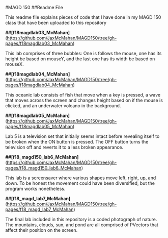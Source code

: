 #MAGD 150
##Readme File

This readme file explains pieces of code that I have done in my MAGD 150 class that have been uploaded to this repository

**##[f18magdlab03_McMahan]**(https://github.com/JaxMcMahan/MAGD150/tree/gh-pages/f18magdlab03_McMahan)

This lab comprises of three bubbles: One is follows the mouse, one has its height be based on mouseY, and the last one has its width be based on mouseX.

**##[f18magdlab04_McMahan]**(https://github.com/JaxMcMahan/MAGD150/tree/gh-pages/f18magdlab04_McMahan)

This oceanic lab consists of fish that move when a key is pressed, a wave that moves across the screen and changes height based on if the mouse is clicked, and an underwater volcano in the background.

**##[f18magdlab05_McMahan]**(https://github.com/JaxMcMahan/MAGD150/tree/gh-pages/f18magdlab05_McMahan)

Lab 5 is a television set that initially seems intact before revealing itself to be broken when the ON button is pressed. The OFF button turns the television off and reverts it to a less broken appearance.

**##[f18_magd150_lab6_McMahan]**(https://github.com/JaxMcMahan/MAGD150/tree/gh-pages/f18_magd150_lab6_McMahan)

This lab is a screensaver where various shapes move left, right, up, and down. To be honest the movement could have been diversified, but the program works nonetheless.

**##[f18_magd_lab7_McMahan]**(https://github.com/JaxMcMahan/MAGD150/tree/gh-pages/f18_magd_lab7_McMahan)

The final lab included in this repository is a coded photograph of nature. The mountains, clouds, sun, and pond are all comprised of PVectors that affect their position on the screen.
